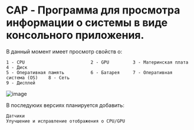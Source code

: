 # CAP - Программа для просмотра информации о системы в виде консольного приложения.

В данный момент имеет просмотр свойств о:
```
1 - CPU                         2 - GPU         3 - Материнская плата           4 - Диск
5 - Оперативная память          6 - Батарея     7 - Оперативная система (OS)    8 - Cеть
9 - Дисплей
```

![image](https://github.com/user-attachments/assets/ea7e38b5-67c3-43d3-921a-2b6b6545c117)

В последуюих версиях планируется добавить:
```
Датчики
Улучшение и исправление отображения о CPU/GPU
```

